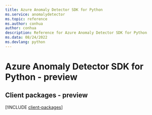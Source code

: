 ```yaml
---
title: Azure Anomaly Detector SDK for Python
ms.service: anomalydetector
ms.topic: reference
ms.author: conhua
author: conhua
description: Reference for Azure Anomaly Detector SDK for Python
ms.data: 08/24/2022
ms.devlang: python
---
```

# Azure Anomaly Detector SDK for Python - preview

## Client packages - preview
[!INCLUDE [client-packages](anomaly-detector-client-index.md)]